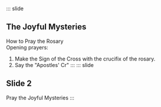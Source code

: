 ::: slide
## The Joyful Mysteries
How to Pray the Rosary  
Opening prayers:  
1. Make the Sign of the Cross with the crucifix of the rosary.  
2. Say the "Apostles' Cr"
:::
::: slide
## Slide 2
Pray the Joyful Mysteries
:::
